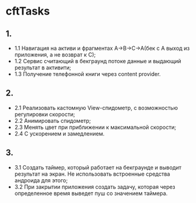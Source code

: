 ﻿# cftTasks
## 1.

*  1.1 Навигация на активи и фрагментах A->B->C->A(бек с А выход из приложения, а не возврат к C);
*  1.2 Сервис считающий в бекграунд потоке данные и выдающий результат в активити;
*  1.3 Получение телефонной книги через content provider.

## 2.

*  2.1 Реализовать кастомную View-спидометр, с возможностью регулировки скорости;
*  2.2 Анимировать спидометр;
*  2.3 Менять цвет при приближении к максимальной скорости;
*  2.4 С ускорением и замедлением.

## 3.

*  3.1 Создать таймер, который работает на бекграунде и выводит результат на экран. Не использовать встроенные средства андроида для этого;
*  3.2 При закрытии приложения создать задачу, которая через определенное время выведет пуш со значением таймера.
